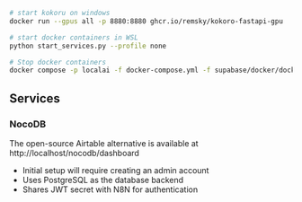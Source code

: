 
```bash
# start kokoru on windows
docker run --gpus all -p 8880:8880 ghcr.io/remsky/kokoro-fastapi-gpu

# start docker containers in WSL
python start_services.py --profile none

# Stop docker containers
docker compose -p localai -f docker-compose.yml -f supabase/docker/docker-compose.yml down
```

## Services

### NocoDB
The open-source Airtable alternative is available at http://localhost/nocodb/dashboard
- Initial setup will require creating an admin account
- Uses PostgreSQL as the database backend
- Shares JWT secret with N8N for authentication
